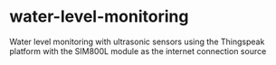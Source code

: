 # water-level-monitoring
Water level monitoring with ultrasonic sensors using the Thingspeak platform with the SIM800L module as the internet connection source
